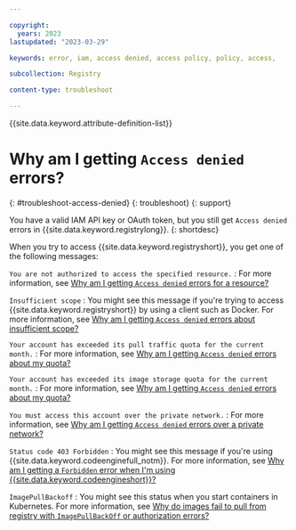 ```yaml
---

copyright:
  years: 2023
lastupdated: "2023-03-29"

keywords: error, iam, access denied, access policy, policy, access,

subcollection: Registry

content-type: troubleshoot

---
```


{{site.data.keyword.attribute-definition-list}}

# Why am I getting `Access denied` errors?
{: #troubleshoot-access-denied}
{: troubleshoot}
{: support}

You have a valid IAM API key or OAuth token, but you still get `Access denied` errors in {{site.data.keyword.registrylong}}.
{: shortdesc}

When you try to access {{site.data.keyword.registryshort}}, you get one of the following messages:

`You are not authorized to access the specified resource.`
:   For more information, see [Why am I getting `Access denied` errors for a resource?](/docs/Registry?topic=Registry-troubleshoot-resource)

`Insufficient scope`
:    You might see this message if you're trying to access {{site.data.keyword.registryshort}} by using a client such as Docker. For more information, see [Why am I getting `Access denied` errors about insufficient scope?](/docs/Registry?topic=Registry-troubleshoot-scope)

`Your account has exceeded its pull traffic quota for the current month.`
:   For more information, see [Why am I getting `Access denied` errors about my quota?](/docs/Registry?topic=Registry-troubleshoot-quota)

`Your account has exceeded its image storage quota for the current month.`
:   For more information, see [Why am I getting `Access denied` errors about my quota?](/docs/Registry?topic=Registry-troubleshoot-quota)

`You must access this account over the private network.`
:   For more information, see [Why am I getting `Access denied` errors over a private network?](/docs/Registry?topic=Registry-troubleshoot-private)

`Status code 403 Forbidden`
: You might see this message if you're using {{site.data.keyword.codeenginefull_notm}}. For more information, see [Why am I getting a `Forbidden` error when I'm using {{site.data.keyword.codeengineshort}}?](/docs/Registry?topic=Registry-troubleshoot-forbidden-ce)

`ImagePullBackoff`
:   You might see this status when you start containers in Kubernetes. For more information, see [Why do images fail to pull from registry with `ImagePullBackOff` or authorization errors?](/docs/Registry?topic=Registry-ts-app-image-pull)
